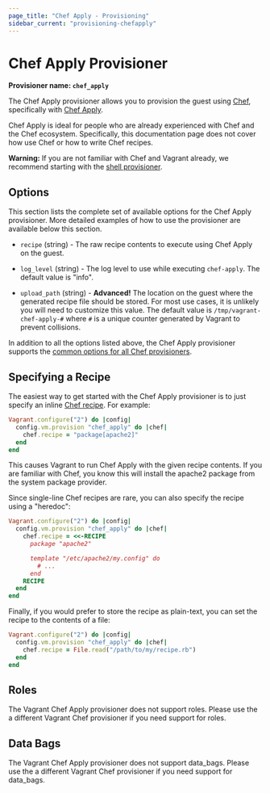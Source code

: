 ```yaml
---
page_title: "Chef Apply - Provisioning"
sidebar_current: "provisioning-chefapply"
---
```


# Chef Apply Provisioner

**Provisioner name: `chef_apply`**

The Chef Apply provisioner allows you to provision the guest using
[Chef](https://www.getchef.com/), specifically with
[Chef Apply](https://docs.getchef.com/ctl_chef_apply.html).

Chef Apply is ideal for people who are already experienced with Chef and the
Chef ecosystem. Specifically, this documentation page does not cover how use
Chef or how to write Chef recipes.

<div class="alert alert-warn">
  <p>
    <strong>Warning:</strong> If you are not familiar with Chef and Vagrant already,
    we recommend starting with the <a href="/v2/provisioning/shell.html">shell
    provisioner</a>.
  </p>
</div>

## Options

This section lists the complete set of available options for the Chef Apply
provisioner. More detailed examples of how to use the provisioner are
available below this section.

* `recipe` (string) - The raw recipe contents to execute using Chef Apply on
  the guest.

* `log_level` (string) - The log level to use while executing `chef-apply`. The
  default value is "info".

* `upload_path` (string) - **Advanced!** The location on the guest where the
  generated recipe file should be stored. For most use cases, it is unlikely you
  will need to customize this value. The default value is
  `/tmp/vagrant-chef-apply-#` where `#` is a unique counter generated by
  Vagrant to prevent collisions.

In addition to all the options listed above, the Chef Apply provisioner supports
the [common options for all Chef provisioners](/v2/provisioning/chef_common.html).

## Specifying a Recipe

The easiest way to get started with the Chef Apply provisioner is to just
specify an inline
[Chef recipe](https://docs.getchef.com/essentials_cookbook_recipes.html). For
example:

```ruby
Vagrant.configure("2") do |config|
  config.vm.provision "chef_apply" do |chef|
    chef.recipe = "package[apache2]"
  end
end
```

This causes Vagrant to run Chef Apply with the given recipe contents. If you are
familiar with Chef, you know this will install the apache2 package from the
system package provider.

Since single-line Chef recipes are rare, you can also specify the recipe using a
"heredoc":

```ruby
Vagrant.configure("2") do |config|
  config.vm.provision "chef_apply" do |chef|
    chef.recipe = <<-RECIPE
      package "apache2"

      template "/etc/apache2/my.config" do
        # ...
      end
    RECIPE
  end
end
```

Finally, if you would prefer to store the recipe as plain-text, you can set the
recipe to the contents of a file:

```ruby
Vagrant.configure("2") do |config|
  config.vm.provision "chef_apply" do |chef|
    chef.recipe = File.read("/path/to/my/recipe.rb")
  end
end
```

## Roles

The Vagrant Chef Apply provisioner does not support roles. Please use the a
different Vagrant Chef provisioner if you need support for roles.

## Data Bags

The Vagrant Chef Apply provisioner does not support data_bags. Please use the a
different Vagrant Chef provisioner if you need support for data_bags.
